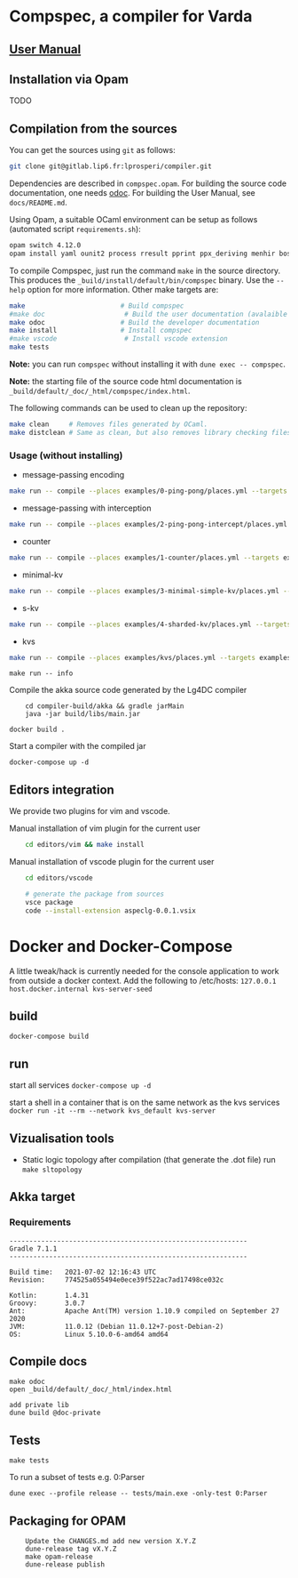 Compspec, a compiler for Varda 
=====================================================================

[User Manual](XXXX)
-------------


Installation via Opam
---------------------
TODO

Compilation from the sources
----------------------------

You can get the sources using `git` as follows:
```bash
git clone git@gitlab.lip6.fr:lprosperi/compiler.git
```

Dependencies are described in `compspec.opam`. For building the source
code documentation, one needs
[odoc](https://github.com/ocaml/odoc). For building the User Manual,
see `docs/README.md`.

Using Opam, a suitable OCaml environment can be setup as follows (automated script ``requirements.sh``):
```bash
opam switch 4.12.0
opam install yaml ounit2 process rresult pprint ppx_deriving menhir bos fileutils
```

To compile Compspec, just run the command `make` in the source directory.
This produces the `_build/install/default/bin/compspec` binary.
Use the `--help` option for more information. Other make targets are:

```bash
make                        # Build compspec 
#make doc                    # Build the user documentation (avalaible on readthedocs)
make odoc                   # Build the developer documentation
make install                # Install compspec 
#make vscode                 # Install vscode extension
make tests
```

**Note:** you can run `compspec` without installing it with `dune exec -- compspec`.

**Note:** the starting file of the source code html documentation is
`_build/default/_doc/_html/compspec/index.html`.

The following commands can be used to clean up the repository:
```bash
make clean     # Removes files generated by OCaml.
make distclean # Same as clean, but also removes library checking files.
```
### Usage (without installing) 

* message-passing encoding
```bash
make run -- compile --places examples/0-ping-pong/places.yml --targets examples/0-ping-pong/targets.yml --filename examples/0-ping-pong/pingpong.spec --impl examples/0-ping-pong/pingpong.impl --provenance 0
```
* message-passing with interception 
```bash
make run -- compile --places examples/2-ping-pong-intercept/places.yml --targets examples/2-ping-pong-intercept/targets.yml --filename examples/2-ping-pong-intercept/pingpong.spec --impl examples/2-ping-pong-intercept/pingpong.impl --provenance 0
```
* counter
```bash
make run -- compile --places examples/1-counter/places.yml --targets examples/1-counter/targets.yml --filename examples/1-counter/counter.spec --impl examples/1-counter/counter.impl --provenance 0
```
* minimal-kv
```bash
make run -- compile --places examples/3-minimal-simple-kv/places.yml --targets examples/3-minimal-simple-kv/targets.yml --filename examples/3-minimal-simple-kv/kv.spec --impl examples/3-minimal-simple-kv/kv.impl --provenance 0
```
* s-kv
```bash
make run -- compile --places examples/4-sharded-kv/places.yml --targets examples/4-sharded-kv/targets.yml --filename examples/4-sharded-kv/kv.spec --impl examples/4-sharded-kv/kv.impl --provenance 0
```
* kvs
```bash
make run -- compile --places examples/kvs/places.yml --targets examples/kvs/targets.yml --filename examples/kvs/kvs.spec --impl examples/kvs/kvs.impl --provenance 0
```

```
make run -- info
```

Compile the akka source code generated by the Lg4DC compiler
```
    cd compiler-build/akka && gradle jarMain
    java -jar build/libs/main.jar
```
```
docker build .
```

Start a compiler with the compiled jar
```
docker-compose up -d
```

## Editors integration
We provide two plugins for vim and vscode.

Manual installation of vim plugin for the current user
```bash
    cd editors/vim && make install
```

Manual installation of vscode plugin for the current user
```bash
    cd editors/vscode

    # generate the package from sources
    vsce package
    code --install-extension aspeclg-0.0.1.vsix
```

# Docker and Docker-Compose

A little tweak/hack is currently needed for the console application to work from outside a docker context.
Add the following to /etc/hosts: `127.0.0.1 host.docker.internal kvs-server-seed`


## build
```docker-compose build```

## run
start all services
```docker-compose up -d```

start a shell in a container that is on the same network as the kvs services 
```docker run -it --rm --network kvs_default kvs-server```

## Vizualisation tools

* Static logic topology
after compilation (that generate the .dot file) run ``make sltopology``

## Akka target

### Requirements
```
------------------------------------------------------------
Gradle 7.1.1
------------------------------------------------------------

Build time:   2021-07-02 12:16:43 UTC
Revision:     774525a055494e0ece39f522ac7ad17498ce032c

Kotlin:       1.4.31
Groovy:       3.0.7
Ant:          Apache Ant(TM) version 1.10.9 compiled on September 27 2020
JVM:          11.0.12 (Debian 11.0.12+7-post-Debian-2)
OS:           Linux 5.10.0-6-amd64 amd64
```

## Compile docs

```
make odoc
open _build/default/_doc/_html/index.html

add private lib
dune build @doc-private
```

## Tests
```
make tests
```

To run a subset of tests e.g. 0:Parser
```
dune exec --profile release -- tests/main.exe -only-test 0:Parser
```

## Packaging for OPAM
```
    Update the CHANGES.md add new version X.Y.Z
    dune-release tag vX.Y.Z
    make opam-release
    dune-release publish
```
